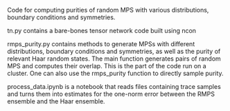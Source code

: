 Code for computing purities of random MPS with various distributions, boundary conditions and symmetries. 

tn.py contains a bare-bones tensor network code built using ncon

rmps_purity.py contains methods to generate MPSs with different distributions, boundary conditions and symmetries, as well as the purity of relevant Haar random states. 
The main function generates pairs of random MPS and computes their overlap. This is the part of the code run on a cluster. 
One can also use the rmps_purity function to directly sample purity. 

process_data.ipynb is a notebook that reads files containing trace samples and turns them into estimates for the one-norm error between the RMPS ensemble and the Haar ensemble. 
